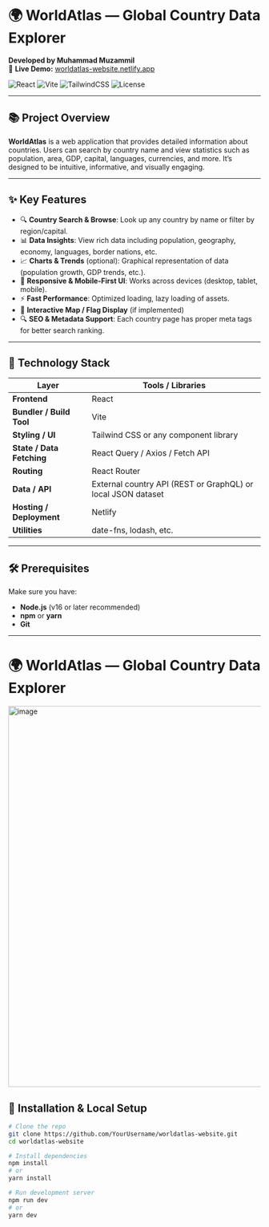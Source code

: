 # 🌍 WorldAtlas — Global Country Data Explorer  
**Developed by Muhammad Muzammil**  
🔗 **Live Demo:** [worldatlas-website.netlify.app](https://worldatlas-website.netlify.app/)

![React](https://img.shields.io/badge/React-Modern%20UI-blue?style=for-the-badge&logo=react)
![Vite](https://img.shields.io/badge/Vite-Bundler-yellow?style=for-the-badge&logo=vite)
![TailwindCSS](https://img.shields.io/badge/TailwindCSS-Styling-teal?style=for-the-badge&logo=tailwind-css)
![License](https://img.shields.io/badge/License-MIT-green?style=for-the-badge)

---

## 📚 Project Overview  
**WorldAtlas** is a web application that provides detailed information about countries. Users can search by country name and view statistics such as population, area, GDP, capital, languages, currencies, and more. It’s designed to be intuitive, informative, and visually engaging.

---

## ✨ Key Features  

- 🔍 **Country Search & Browse**: Look up any country by name or filter by region/capital.  
- 📊 **Data Insights**: View rich data including population, geography, economy, languages, border nations, etc.  
- 📈 **Charts & Trends** (optional): Graphical representation of data (population growth, GDP trends, etc.).  
- 📱 **Responsive & Mobile-First UI**: Works across devices (desktop, tablet, mobile).  
- ⚡ **Fast Performance**: Optimized loading, lazy loading of assets.  
- 🧭 **Interactive Map / Flag Display** (if implemented)  
- 🔍 **SEO & Metadata Support**: Each country page has proper meta tags for better search ranking.

---

## 🧰 Technology Stack  

| Layer | Tools / Libraries |
|-------|--------------------|
| **Frontend** | React |
| **Bundler / Build Tool** | Vite |
| **Styling / UI** | Tailwind CSS or any component library |
| **State / Data Fetching** | React Query / Axios / Fetch API |
| **Routing** | React Router |
| **Data / API** | External country API (REST or GraphQL) or local JSON dataset |
| **Hosting / Deployment** | Netlify |
| **Utilities** | date-fns, lodash, etc. |

---

## 🛠 Prerequisites  

Make sure you have:

- **Node.js** (v16 or later recommended)  
- **npm** or **yarn**  
- **Git**

---
# 🌍 WorldAtlas — Global Country Data Explorer
<img width="1280" height="760" alt="image" src="https://github.com/user-attachments/assets/87b2ea65-b792-4be4-97e6-fa7794158ed3" />


## 🚀 Installation & Local Setup  

```bash
# Clone the repo
git clone https://github.com/YourUsername/worldatlas-website.git
cd worldatlas-website

# Install dependencies
npm install
# or
yarn install

# Run development server
npm run dev
# or
yarn dev
